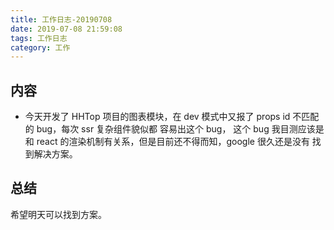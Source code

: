 ```yaml
---
title: 工作日志-20190708
date: 2019-07-08 21:59:08
tags: 工作日志
category: 工作
---
```


## 内容

* 今天开发了 HHTop 项目的图表模块，在 dev 模式中又报了 props id 不匹配的 bug，每次 ssr 复杂组件貌似都
容易出这个 bug， 这个 bug 我目测应该是和 react 的渲染机制有关系，但是目前还不得而知，google 很久还是没有
找到解决方案。

## 总结

希望明天可以找到方案。